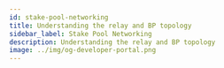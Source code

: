 ```yaml
---
id: stake-pool-networking
title: Understanding the relay and BP topology
sidebar_label: Stake Pool Networking
description: Understanding the relay and BP topology
image: ../img/og-developer-portal.png
---
```

